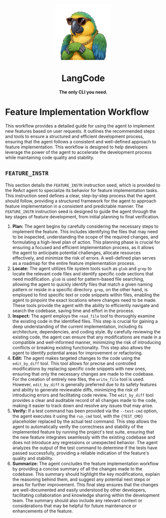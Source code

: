<div align="center">
  <img src="../../assets/logo.png" alt="LangCode Logo" width="180" />
  <h1><b>LangCode</b></h1>
  <p><b>The only CLI you need.</b></p>
</div>

# Feature Implementation Workflow

This workflow provides a detailed guide for using the agent to implement new features based on user requests. It outlines the recommended steps and tools to ensure a structured and efficient development process, ensuring that the agent follows a consistent and well-defined approach to feature implementation. This workflow is designed to help developers leverage the power of the agent to accelerate the development process while maintaining code quality and stability.

## `FEATURE_INSTR`

This section details the `FEATURE_INSTR` instruction seed, which is provided to the ReAct agent to specialize its behavior for feature implementation tasks. This instruction seed defines a clear, step-by-step process that the agent should follow, providing a structured framework for the agent to approach feature implementation in a consistent and predictable manner. The `FEATURE_INSTR` instruction seed is designed to guide the agent through the key stages of feature development, from initial planning to final verification.

1.  **Plan:** The agent begins by carefully considering the necessary steps to implement the feature. This includes identifying the files that may need to be inspected, understanding the scope of the required changes, and formulating a high-level plan of action. This planning phase is crucial for ensuring a focused and efficient implementation process, as it allows the agent to anticipate potential challenges, allocate resources effectively, and minimize the risk of errors. A well-defined plan serves as a roadmap for the entire feature implementation process.
2.  **Locate:** The agent utilizes file system tools such as `glob` and `grep` to locate the relevant code files and identify specific code sections that need modification. `glob` is used for pattern-based file searching, allowing the agent to quickly identify files that match a given naming pattern or reside in a specific directory. `grep`, on the other hand, is employed to find specific text or code snippets within files, enabling the agent to pinpoint the exact locations where changes need to be made. These tools provide the agent with the ability to efficiently navigate and search the codebase, saving time and effort in the process.
3.  **Inspect:** The agent employs the `read_file` tool to thoroughly examine the existing code in the identified files. This step is crucial for gaining a deep understanding of the current implementation, including its architecture, dependencies, and coding style. By carefully reviewing the existing code, the agent can ensure that any modifications are made in a compatible and well-informed manner, minimizing the risk of introducing conflicts or breaking existing functionality. This step also allows the agent to identify potential areas for improvement or refactoring.
4.  **Edit:** The agent makes targeted changes to the code using the `edit_by_diff` tool. This tool allows for precise and controlled modifications by replacing specific code snippets with new ones, ensuring that only the necessary changes are made to the codebase. For the creation of entirely new files, the `write_file` tool is used. However, `edit_by_diff` is generally preferred due to its safety features and ability to generate reviewable diffs, minimizing the risk of introducing errors and facilitating code review. The `edit_by_diff` tool provides a clear and auditable record of all changes made to the code, making it easier to track down and resolve any issues that may arise.
5.  **Verify:** If a test command has been provided via the `--test-cmd` option, the agent executes it using the `run_cmd` tool, with the `{TEST_CMD}` placeholder replaced by the actual test command. This step allows the agent to automatically verify the correctness and stability of the implemented feature by running the project's test suite, ensuring that the new feature integrates seamlessly with the existing codebase and does not introduce any regressions or unexpected behavior. The agent analyzes the output of the test command to determine if the tests have passed successfully, providing a reliable indication of the feature's quality and stability.
6.  **Summarize:** The agent concludes the feature implementation workflow by providing a concise summary of all the changes made to the codebase. This summary should highlight the key modifications, explain the reasoning behind them, and suggest any potential next steps or areas for further improvement. This final step ensures that the changes are well-documented and easily understood by other developers, facilitating collaboration and knowledge sharing within the development team. The summary should also include any relevant context or considerations that may be helpful for future maintenance or enhancements of the feature.
